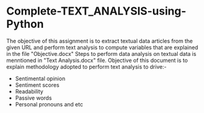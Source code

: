 # Complete-TEXT_ANALYSIS-using-Python

The objective of this assignment is to extract textual data articles from the given URL and perform text analysis to compute variables that are explained in the file "Objective.docx"
Steps to perform data analysis on textual data is menntioned in "Text Analysis.docx" file. Objective of this document is to explain methodology adopted to perform text analysis to drive:-
- Sentimental opinion                                                                            
- Sentiment scores                                                                              
- Readability                                                                                     
- Passive words                                                                                  
- Personal pronouns and etc
